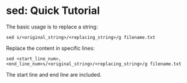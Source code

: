# sed: Quick Tutorial

The basic usage is to replace a string:

  ```console
sed s/<original_string>/<replacing_string>/g filename.txt
  ```

Replace the content in specific lines:

  ```console
sed <start_line_num>,<end_line_num>s/<original_string>/<replacing_string>/g filename.txt
  ```

The start line and end line are included.

